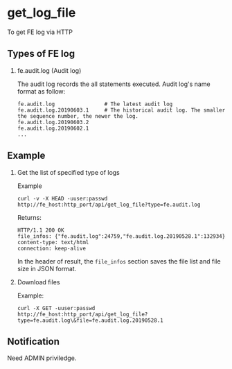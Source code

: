 <!-- 
Licensed to the Apache Software Foundation (ASF) under one
or more contributor license agreements.  See the NOTICE file
distributed with this work for additional information
regarding copyright ownership.  The ASF licenses this file
to you under the Apache License, Version 2.0 (the
"License"); you may not use this file except in compliance
with the License.  You may obtain a copy of the License at

  http://www.apache.org/licenses/LICENSE-2.0

Unless required by applicable law or agreed to in writing,
software distributed under the License is distributed on an
"AS IS" BASIS, WITHOUT WARRANTIES OR CONDITIONS OF ANY
KIND, either express or implied.  See the License for the
specific language governing permissions and limitations
under the License.
-->

# get\_log\_file

To get FE log via HTTP

## Types of FE log

1. fe.audit.log (Audit log)

    The audit log records the all statements executed. Audit log's name format as follow:

    ```
    fe.audit.log                # The latest audit log
    fe.audit.log.20190603.1     # The historical audit log. The smaller the sequence number, the newer the log.
    fe.audit.log.20190603.2
    fe.audit.log.20190602.1
    ...
    ```

## Example

1. Get the list of specified type of logs

    Example
    
    `curl -v -X HEAD -uuser:passwd http://fe_host:http_port/api/get_log_file?type=fe.audit.log`
    
    Returns:
    
    ```
    HTTP/1.1 200 OK
    file_infos: {"fe.audit.log":24759,"fe.audit.log.20190528.1":132934}
    content-type: text/html
    connection: keep-alive
    ```
    
    In the header of result, the `file_infos` section saves the file list and file size in JSON format.
    
2. Download files

    Example:
    
    ```
    curl -X GET -uuser:passwd http://fe_host:http_port/api/get_log_file?type=fe.audit.log\&file=fe.audit.log.20190528.1
    ```

## Notification

Need ADMIN priviledge.
